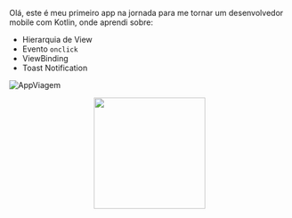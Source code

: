 Olá, este é meu primeiro app na jornada para me tornar um desenvolvedor mobile com Kotlin, onde aprendi sobre:

- Hierarquia de View
- Evento `onclick`
- ViewBinding
- Toast Notification


![AppViagem](https://github.com/itsSouza/FirstApp/assets/84996699/d7798f8d-f5c2-4a70-9c34-53aebbd2f511)
<div align="center">
<img src="https://github.com/itsSouza/FirstApp/assets/84996699/d7798f8d-f5c2-4a70-9c34-53aebbd2f511" width="200px" />
</div>

